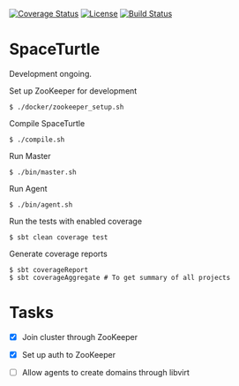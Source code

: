 [![Coverage Status](https://coveralls.io/repos/github/Max-Meldrum/SpaceTurtle/badge.svg?branch=master)](https://coveralls.io/github/Max-Meldrum/SpaceTurtle?branch=master)
[![License](https://img.shields.io/badge/license-Apache%202.0-blue.svg)](https://www.apache.org/licenses/LICENSE-2.0)
[![Build Status](https://travis-ci.org/Max-Meldrum/SpaceTurtle.svg?branch=master)](https://travis-ci.org/Max-Meldrum/SpaceTurtle)

# SpaceTurtle

Development ongoing.


Set up ZooKeeper for development
```
$ ./docker/zookeeper_setup.sh
```

Compile SpaceTurtle
```
$ ./compile.sh
```

Run Master
```
$ ./bin/master.sh
```

Run Agent
```
$ ./bin/agent.sh
```

Run the tests with enabled coverage
```
$ sbt clean coverage test
```

Generate coverage reports
```
$ sbt coverageReport
$ sbt coverageAggregate # To get summary of all projects
```


# Tasks

- [x] Join cluster through ZooKeeper
- [x] Set up auth to ZooKeeper
- [ ] Allow agents to create domains through libvirt







